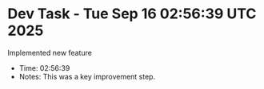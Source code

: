 # Dev Task - Tue Sep 16 02:56:39 UTC 2025
Implemented new feature
- Time: 02:56:39
- Notes: This was a key improvement step.
